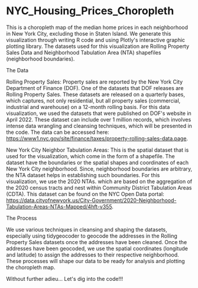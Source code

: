 # NYC_Housing_Prices_Choropleth

This is a choropleth map of the median home prices in each neighborhood in New York City, excluding those in Staten Island. We generate this visualization through writing R code and using Plotly's interactive graphic plotting library. The datasets used for this visualization are Rolling Property Sales Data and Neighborhood Tabulation Area (NTA) shapefiles (neighborhood boundaries). 

The Data

Rolling Property Sales: Property sales are reported by the New York City Department of Finance (DOF). One of the datasets that DOF releases are Rolling Property Sales. These datasets are released on a quarterly bases, which captures, not only residential, but all property sales (commercial, industrial and warehouse) on a 12-month rolling basis. For this data visualization, we used the datasets that were published on DOF's website in April 2022. These dataset can include over 1 million records, which involves intense data wrangling and cleansing techniques, which will be presented in the code. The data can be accessed here: https://www1.nyc.gov/site/finance/taxes/property-rolling-sales-data.page. 

New York City Neighbor Tabulation Areas: This is the spatial dataset that is used for the visualization, which come in the form of a shapefile. The dataset have the boundaries or the spatial shapes and coordinates of each New York City neighborhood. Since, neighborhood boundaries are arbitrary, the NTA dataset helps in establishing such boundaries. For this visualization, we use the 2020 NTAs. which are based on the aggregation of the 2020 census tracts and nest within Community District Tabulation Areas (CDTA). This dataset can be found on the NYC Open Data portal: https://data.cityofnewyork.us/City-Government/2020-Neighborhood-Tabulation-Areas-NTAs-Mapped/4hft-v355.

The Process

We use various techniques in cleansing and shaping the datasets, especially using tidygeocoder to geocode the addresses in the Rolling Property Sales datasets once the addresses have been cleaned. Once the addresses have been geocoded, we use the spatial coordinates (longitude and latitude) to assign the addresses to their respective neighborhood. These processes will shape our data to be ready for analysis and plotting the choropleth map.

Without further adieu... Let's dig into the code!!!

